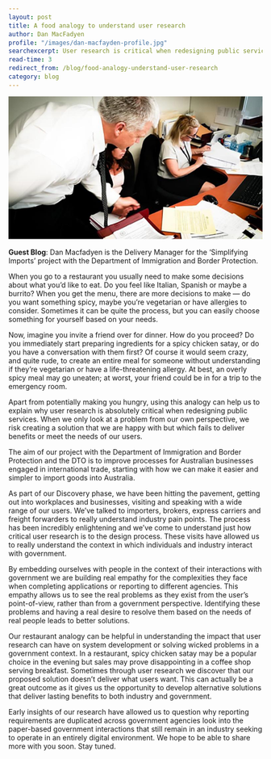 ```yaml
---
layout: post
title: A food analogy to understand user research
author: Dan MacFadyen
profile: "/images/dan-macfayden-profile.jpg"
searchexcerpt: User research is critical when redesigning public services. Dan Macfadyen from the Department of Immigration and Border Protection explains why using a food analogy. 
read-time: 3
redirect_from: /blog/food-analogy-understand-user-research
category: blog
---
```

![](/images/blog-banners/immigration-user-research-banner.jpg)

**Guest Blog**: Dan Macfadyen is the Delivery Manager for the ‘Simplifying Imports’ project with the Department of Immigration and Border Protection.

When you go to a restaurant you usually need to make some decisions about what you’d like to eat. Do you feel like Italian, Spanish or maybe a burrito? When you get the menu, there are more decisions to make — do you want something spicy, maybe you’re vegetarian or have allergies to consider. Sometimes it can be quite the process, but you can easily choose something for yourself based on your needs.

Now, imagine you invite a friend over for dinner. How do you proceed? Do you immediately start preparing ingredients for a spicy chicken satay, or do you have a conversation with them first? Of course it would seem crazy, and quite rude, to create an entire meal for someone without understanding if they’re vegetarian or have a life-threatening allergy. At best, an overly spicy meal may go uneaten; at worst, your friend could be in for a trip to the emergency room.

Apart from potentially making you hungry, using this analogy can help us to explain why user research is absolutely critical when redesigning public services. When we only look at a problem from our own perspective, we risk creating a solution that we are happy with but which fails to deliver benefits or meet the needs of our users.

The aim of our project with the Department of Immigration and Border Protection and the DTO is to improve processes for Australian businesses engaged in international trade, starting with how we can make it easier and simpler to import goods into Australia.

As part of our Discovery phase, we have been hitting the pavement, getting out into workplaces and businesses, visiting and speaking with a wide range of our users. We’ve talked to importers, brokers, express carriers and freight forwarders to really understand industry pain points. The process has been incredibly enlightening and we’ve come to understand just how critical user research is to the design process. These visits have allowed us to really understand the context in which individuals and industry interact with government.

By embedding ourselves with people in the context of their interactions with government we are building real empathy for the complexities they face when completing applications or reporting to different agencies. This empathy allows us to see the real problems as they exist from the user’s point-of-view, rather than from a government perspective. Identifying these problems and having a real desire to resolve them based on the needs of real people leads to better solutions.

Our restaurant analogy can be helpful in understanding the impact that user research can have on system development or solving wicked problems in a government context. In a restaurant, spicy chicken satay may be a popular choice in the evening but sales may prove disappointing in a coffee shop serving breakfast. Sometimes through user research we discover that our proposed solution doesn’t deliver what users want. This can actually be a great outcome as it gives us the opportunity to develop alternative solutions that deliver lasting benefits to both industry and government.

Early insights of our research have allowed us to question why reporting requirements are duplicated across government agencies look into the paper-based government interactions that still remain in an industry seeking to operate in an entirely digital environment. We hope to be able to share more with you soon. Stay tuned.
